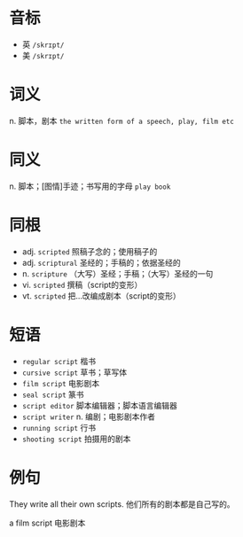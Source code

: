 # 音标

- 英 `/skrɪpt/`
- 美 `/skrɪpt/`

# 词义

n. 脚本，剧本
`the written form of a speech, play, film etc`

# 同义

n. 脚本；[图情]手迹；书写用的字母
`play book`

# 同根

- adj. `scripted` 照稿子念的；使用稿子的
- adj. `scriptural` 圣经的；手稿的；依据圣经的
- n. `scripture` （大写）圣经；手稿；（大写）圣经的一句
- vi. `scripted` 撰稿（script的变形）
- vt. `scripted` 把…改编成剧本（script的变形）

# 短语

- `regular script` 楷书
- `cursive script` 草书；草写体
- `film script` 电影剧本
- `seal script` 篆书
- `script editor` 脚本编辑器；脚本语言编辑器
- `script writer` n. 编剧；电影剧本作者
- `running script` 行书
- `shooting script` 拍摄用的剧本

# 例句

They write all their own scripts.
他们所有的剧本都是自己写的。

a film script
电影剧本


